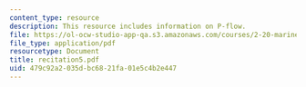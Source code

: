 ```yaml
---
content_type: resource
description: This resource includes information on P-flow.
file: https://ol-ocw-studio-app-qa.s3.amazonaws.com/courses/2-20-marine-hydrodynamics-13-021-spring-2005/479c92a2035dbc6821fa01e5c4b2e447_recitation5.pdf
file_type: application/pdf
resourcetype: Document
title: recitation5.pdf
uid: 479c92a2-035d-bc68-21fa-01e5c4b2e447
---
```

